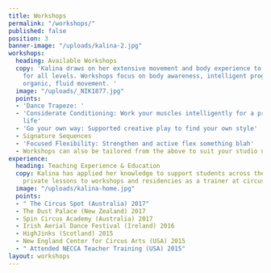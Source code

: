```yaml
---
title: Workshops
permalink: "/workshops/"
published: false
position: 3
banner-image: "/uploads/kalina-2.jpg"
workshops:
  heading: Available Workshops
  copy: 'Kalina draws on her extensive movement and body experience to cater workshops
    for all levels. Workshops focus on body awareness, intelligent progressions and
    organic, fluid movement. '
  image: "/uploads/_NIK1877.jpg"
  points:
  - 'Dance Trapeze: '
  - 'Considerate Conditioning: Work your muscles intelligently for a prolonged circus
    life'
  - 'Go your own way: Supported creative play to find your own style'
  - Signature Sequences
  - 'Focused Flexibility: Strengthen and active flex something blah'
  - Workshops can also be tailored from the above to suit your studio needs
experience:
  heading: Teaching Experience & Education
  copy: Kalina has applied her knowledge to support students across the globe from
    private lessons to workshops and residencies as a trainer at circus schools.
  image: "/uploads/kalina-home.jpg"
  points:
  - " The Circus Spot (Australia) 2017"
  - The Dust Palace (New Zealand) 2017
  - Spin Circus Academy (Australia) 2017
  - Irish Aerial Dance Festival (Ireland) 2016
  - HighJinks (Scotland) 2015
  - New England Center for Circus Arts (USA) 2015
  - " Attended NECCA Teacher Training (USA) 2015"
layout: workshops
---
```


